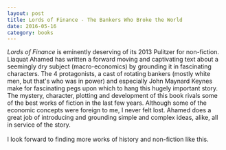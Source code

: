 ```yaml
---
layout: post
title: Lords of Finance - The Bankers Who Broke the World 
date: 2016-05-16
category: books
---
```

<em>Lords of Finance</em> is eminently deserving of its 2013 Pulitzer for non-fiction. Liaquat Ahamed has written a forward moving and captivating text about a seemingly dry subject (macro-economics) by grounding it in fascinating characters. The 4 protagonists, a cast of rotating bankers (mostly white men, but that's who was in power) and especially John Maynard Keynes make for fascinating pegs upon which to hang this hugely important story. The mystery, character, plotting and development of this book rivals some of the best works of fiction in the last few years. Although some of the economic concepts were foreign to me, I never felt lost. Ahamed does a great job of introducing and grounding simple and complex ideas, alike, all in service of the story. <br/><br/>I look forward to finding more works of history and non-fiction like this.
